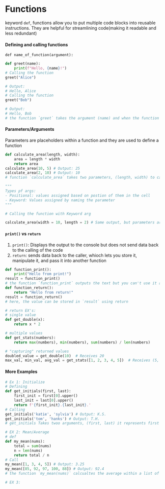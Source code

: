 # Functions
keyword `def`, functions allow you to put multiple code blocks into reusable instructions. They are helpful for streamlining code(making it readable and less redundant)
#### Defining and calling functions
`def name_of_function(argument):`
```python
def greet(name):
    print(f"Hello, {name}!")
# Calling the function
greet("Alice")

# Output:
# Hello, Alice 
# Calling the function
greet("Bob")

# Output:
# Hello, Bob
# the function `greet` takes the argument (name) and when the function is called, it prints a f string with the name parameter
```
#### Parameters/Arguments
Parameters are placeholders within a function and they are used to define a function
```python
def calculate_area(length, width):
    area = length * width
    return area
calculate_area(10, 5) # Output: 25
calculate_area(2, 10) # Output: 10
# function `calculate_area` takes two parameters, (length, width) to calculate the area of a rectangle. you have to pass it the two arguments 

"""
Types pf args:
- Positional: values assigned based on postion of them in the cell
- Keyword: Values assigned by naming the parameter
"""

# Calling the function with Keyword arg

calculate_area(width = 10, length = 2) # Same output, but parameters are explicitly named.
```
#### `print()` vs `return`
1. `print()`: Displays the output to the console but does not send data back to the calling of the code
2. `return`: sends data back to the caller, whioch lets you store it, manipulate it, and pass it into another function
```python
def function_print():
    print("Hello from print!")
result = function_print()
# the function `function_print` outputs the text but you can't use it any further because a value of None is returned from print *no storing in a variable*
def function_return():
    return "Hello from return!"
result = function_return()
# here, the value can be stored in `result` using return

# return EX's:
# single value
def get_double(x):
    return x * 2

# multiple values
def get_stats(numbers):
    return max(numbers), min(numbers), sum(numbers) / len(numbers)

# "capturing" returned values
doubled_value = get_double(10)  # Receives 20
max_val, min_val, avg_val = get_stats([1, 2, 3, 4, 5])  # Receives (5, 1, 3.0)
```
#### More Examples
```python
# Ex 1: Initialize
# Defining
def get_initials(first, last):
    first_init = first[0].upper()
    last_init = last[0].upper()
    return f'{first_init}.{last_init}.'
# Calling
get_initials('katie', 'sylvia') # Output: K.S.
get_initials('tom', 'hanks') # Output: T.H.
# get_initials Takes twoo arguments, (first, last) it represents first and last names of a person, takes the first character of the name using an index, and then .upper() them to make them capital letters, and lastly returns them formatted as `F.L.` 

# EX 2: Mean/Average
# def
def my_mean(nums):
    total = sum(nums)
    n = len(nums)
    return total / n
# Call
my_mean([1, 3, 4, 5]) # Output: 3.25
my_mean([85, 92, 97, 100, 88]) # Output: 92.4
# the function `my_mean(nums)` calcualtes the average within a list of numbers. takes a list called (nums) as an input, then adds them with sum(nums) 'total' and divides them by len(nums) 'amount of observations' using a return 

# EX 3: 
```